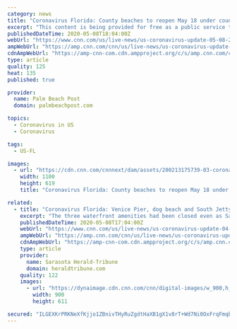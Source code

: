 ```yaml
---
category: news
title: "Coronavirus Florida: County beaches to reopen May 18 under county plan"
excerpt: "This content is being provided for free as a public service to our readers during the coronavirus outbreak. Please support local journalism by subscribing to The Palm Beach Post. If you want breaking coronavirus news directly in your inbox,"
publishedDateTime: 2020-05-08T18:04:00Z
webUrl: "https://www.cnn.com/us/live-news/us-coronavirus-update-05-08-20/h_a74afe094b96b31a0296c1322979bb8e"
ampWebUrl: "https://amp.cnn.com/cnn/us/live-news/us-coronavirus-update-05-08-20/index.html"
cdnAmpWebUrl: "https://amp-cnn-com.cdn.ampproject.org/c/s/amp.cnn.com/cnn/us/live-news/us-coronavirus-update-05-08-20/index.html"
type: article
quality: 125
heat: 135
published: true

provider:
  name: Palm Beach Post
  domain: palmbeachpost.com

topics:
  - Coronavirus in US
  - Coronavirus

tags:
  - US-FL

images:
  - url: "https://cdn.cnn.com/cnnnext/dam/assets/200213175739-03-coronavirus-0213-super-tease.jpg"
    width: 1100
    height: 619
    title: "Coronavirus Florida: County beaches to reopen May 18 under county plan"

related:
  - title: "Coronavirus Florida: Venice Pier, dog beach and South Jetty to reopen Monday"
    excerpt: "The three waterfront amenities had been closed even as Sarasota County opened beach access. This content is being provided for free as a public service to our readers during the coronavirus outbreak."
    publishedDateTime: 2020-05-08T17:04:00Z
    webUrl: "https://www.cnn.com/us/live-news/us-coronavirus-update-04-24-20/h_7c97a1ed67a7bc75338c0f1859a15100"
    ampWebUrl: "https://amp.cnn.com/cnn/us/live-news/us-coronavirus-update-04-24-20/index.html"
    cdnAmpWebUrl: "https://amp-cnn-com.cdn.ampproject.org/c/s/amp.cnn.com/cnn/us/live-news/us-coronavirus-update-04-24-20/index.html"
    type: article
    provider:
      name: Sarasota Herald-Tribune
      domain: heraldtribune.com
    quality: 122
    images:
      - url: "https://dynaimage.cdn.cnn.com/cnn/digital-images/w_900,h_611/812018a2-3c6c-4ac3-ab60-ed1a5f8879f7.jpg"
        width: 900
        height: 611

secured: "ILGEXKrPRKNeXfKjjo1ZBnivTHyRuZgdtHaXB1gX1v8rT+Wd7Ni0OxFrqFmqbGbGYdMgujrTsLYu5RYTadKORKZqdPohsyz+6QxNNKHy63Vm+5uk9ujJUvhFuUaZfGgTkmWPMDYPF8r+lNplnXMky/yGZeC3G0rigYpW53eCNh8Z02mP+dg00QZvyOCrtBIxZz3OHqtEIkxL3zm1zlFLnpnu98rZmP461WMch+DaczNou8LJlHFwxvf0OJFNUx4tJJnQjG1vhSs7Jy2s/+TKY5wX+7EIVIe/7j49hMQP9hJXvl4FYINomzL/Ht0q8/TgUV/z0yVftrhHysUVjrENE+bR1DlxaDm4zF9/Xaql81fuGMD80DohyAmaB2Y1SrMI90ZHOUlKmDo8cblu2D91TamtOgrYrF0DzVuFQ9qFZ1OAoOJekcZ6fPCMGl7koJT/pRz+EJG2/FIH483sKa6yNCo/WONgTqW3YiycOhfmjEk=;bsdBjntpG2fiduxgx3KfgA=="
---
```


